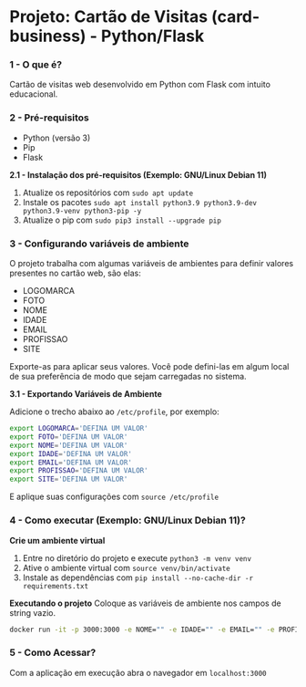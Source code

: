 # Projeto: Cartão de Visitas (card-business) - Python/Flask

### 1 - O que é?

Cartão de visitas web desenvolvido em Python com Flask com intuito educacional.

### 2 - Pré-requisitos

- Python (versão 3)
- Pip
- Flask

**2.1 - Instalação dos pré-requisitos (Exemplo: GNU/Linux Debian 11)**

1. Atualize os repositórios com `sudo apt update`
2. Instale os pacotes `sudo apt install python3.9 python3.9-dev python3.9-venv python3-pip -y`
3. Atualize o pip com `sudo pip3 install --upgrade pip`

### 3 - Configurando variáveis de ambiente

O projeto trabalha com algumas variáveis de ambientes para definir valores presentes no cartão web, são elas:

- LOGOMARCA
- FOTO
- NOME
- IDADE
- EMAIL
- PROFISSAO
- SITE

Exporte-as para aplicar seus valores.
Você pode defini-las em algum local de sua preferência de modo que sejam carregadas no sistema.

**3.1 - Exportando Variáveis de Ambiente**

Adicione o trecho abaixo ao `/etc/profile`, por exemplo:

```bash
export LOGOMARCA='DEFINA UM VALOR'
export FOTO='DEFINA UM VALOR'
export NOME='DEFINA UM VALOR'
export IDADE='DEFINA UM VALOR'
export EMAIL='DEFINA UM VALOR'
export PROFISSAO='DEFINA UM VALOR'
export SITE='DEFINA UM VALOR'
```

E aplique suas configurações com `source /etc/profile`

### 4 - Como executar (Exemplo: GNU/Linux Debian 11)?

**Crie um ambiente virtual**

1. Entre no diretório do projeto e execute `python3 -m venv venv`
2. Ative o ambiente virtual com `source venv/bin/activate`
3. Instale as dependências com `pip install --no-cache-dir -r requirements.txt`

**Executando o projeto**
Coloque as variáveis de ambiente nos campos de string vazio.

```bash
docker run -it -p 3000:3000 -e NOME="" -e IDADE="" -e EMAIL="" -e PROFISSAO="" -e SITE="" -e LOGO="" -e FOTO="" gustsistemas/card-business:1.0
```

### 5 - Como Acessar?

Com a aplicação em execução abra o navegador em `localhost:3000`
